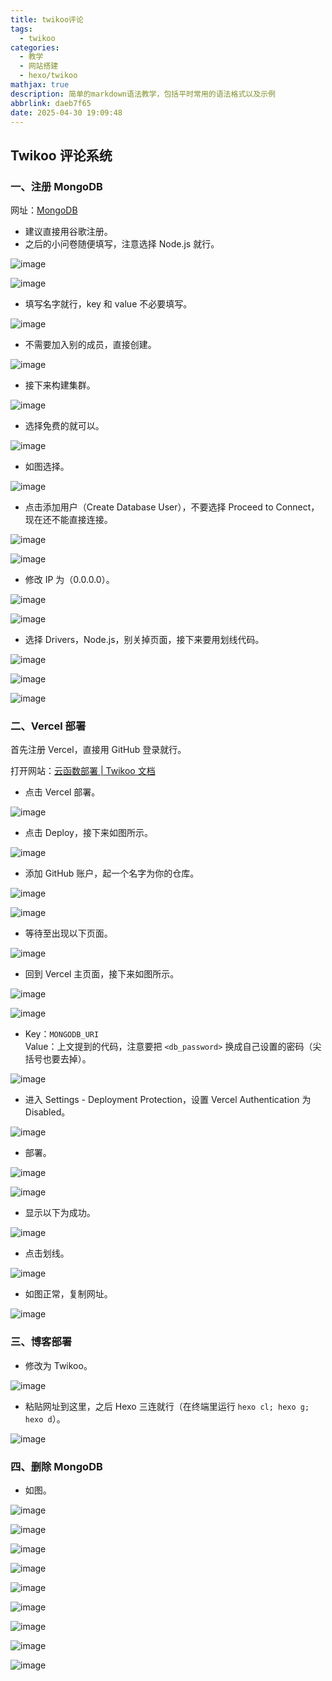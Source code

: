 ```yaml
---
title: twikoo评论
tags:
  - twikoo
categories:
  - 教学
  - 网站搭建
  - hexo/twikoo
mathjax: true
description: 简单的markdown语法教学，包括平时常用的语法格式以及示例
abbrlink: daeb7f65
date: 2025-04-30 19:09:48
---
```


## Twikoo 评论系统

### 一、注册 MongoDB

网址：[MongoDB](https://www.mongodb.com/cloud/atlas/register)

- 建议直接用谷歌注册。
- 之后的小问卷随便填写，注意选择 Node.js 就行。

![image](https://moshiqiqian.github.io/picx-images-hosting/image.6f0vzgtdw5.webp)

![image](https://moshiqiqian.github.io/picx-images-hosting/image.7egzcmyhul.webp)

- 填写名字就行，key 和 value 不必要填写。

![image](https://moshiqiqian.github.io/picx-images-hosting/image.45hvfzbj4r.webp)

- 不需要加入别的成员，直接创建。

![image](https://moshiqiqian.github.io/picx-images-hosting/image.1e8t7wq4s4.webp)

- 接下来构建集群。

![image](https://moshiqiqian.github.io/picx-images-hosting/image.3nrtrec979.webp)

- 选择免费的就可以。

![image](https://moshiqiqian.github.io/picx-images-hosting/image.5xauavxeqz.webp)

- 如图选择。

![image](https://moshiqiqian.github.io/picx-images-hosting/image.6t7bqc83t2.webp)

- 点击添加用户（Create Database User），不要选择 Proceed to Connect，现在还不能直接连接。

![image](https://moshiqiqian.github.io/picx-images-hosting/image.8hgonj07v5.webp)

![image](https://moshiqiqian.github.io/picx-images-hosting/image.8hgonj0wgr.webp)

- 修改 IP 为（0.0.0.0）。

![image](https://moshiqiqian.github.io/picx-images-hosting/image.77drh7l0fh.webp)

![image](https://moshiqiqian.github.io/picx-images-hosting/image.6pnpsmnuiv.webp)

- 选择 Drivers，Node.js，别关掉页面，接下来要用划线代码。

![image](https://moshiqiqian.github.io/picx-images-hosting/image.4qrj2ig5ci.webp)

![image](https://moshiqiqian.github.io/picx-images-hosting/image.b93x171de.webp)

![image](https://moshiqiqian.github.io/picx-images-hosting/image.99tk59r8ac.webp)

### 二、Vercel 部署

首先注册 Vercel，直接用 GitHub 登录就行。

打开网站：[云函数部署 | Twikoo 文档](https://twikoo.js.org/backend.html#vercel-部署)

- 点击 Vercel 部署。

![image](https://moshiqiqian.github.io/picx-images-hosting/image.7phza6ryp.webp)

- 点击 Deploy，接下来如图所示。

![image](https://moshiqiqian.github.io/picx-images-hosting/image.9dd62yb7sm.webp)

- 添加 GitHub 账户，起一个名字为你的仓库。

![image](https://moshiqiqian.github.io/picx-images-hosting/image.6ikhxexgu7.webp)

![image](https://moshiqiqian.github.io/picx-images-hosting/image.77drh6k9xc.webp)

- 等待至出现以下页面。

![image](https://moshiqiqian.github.io/picx-images-hosting/image.99tk58tx88.webp)

- 回到 Vercel 主页面，接下来如图所示。

![image](https://moshiqiqian.github.io/picx-images-hosting/image.86tuucysub.webp)

![image](https://moshiqiqian.github.io/picx-images-hosting/image.8adgs2s127.webp)

- Key：`MONGODB_URI`  
  Value：上文提到的代码，注意要把 `<db_password>` 换成自己设置的密码（尖括号也要去掉）。

![image](https://moshiqiqian.github.io/picx-images-hosting/image.8s3ignu2il.webp)

- 进入 Settings - Deployment Protection，设置 Vercel Authentication 为 Disabled。

![image](https://moshiqiqian.github.io/picx-images-hosting/image.pfjnvm8e8.webp)

- 部署。

![image](https://moshiqiqian.github.io/picx-images-hosting/image.60ug8l8nbq.webp)

![image](https://moshiqiqian.github.io/picx-images-hosting/image.1vyuwhbvfc.webp)

- 显示以下为成功。

![image](https://moshiqiqian.github.io/picx-images-hosting/image.b93x0fd2n.webp)

- 点击划线。

![image](https://moshiqiqian.github.io/picx-images-hosting/image.3yenkjbhcn.webp)

- 如图正常，复制网址。

![image](https://moshiqiqian.github.io/picx-images-hosting/image.lvxq5v14e.webp)

### 三、博客部署

- 修改为 Twikoo。

![image](https://moshiqiqian.github.io/picx-images-hosting/image.lvxqenv1j.webp)

- 粘贴网址到这里，之后 Hexo 三连就行（在终端里运行 `hexo cl; hexo g; hexo d`）。

![image](https://moshiqiqian.github.io/picx-images-hosting/image.2yyk7d9ahk.webp)

### 四、删除 MongoDB

- 如图。

![image](https://moshiqiqian.github.io/picx-images-hosting/image.4qrj29sw22.webp)

![image](https://moshiqiqian.github.io/picx-images-hosting/image.5mo0hq367n.webp)

![image](https://moshiqiqian.github.io/picx-images-hosting/image.5tr8d5pp6j.webp)

![image](https://moshiqiqian.github.io/picx-images-hosting/image.6m43uw6ur4.webp)

![image](https://moshiqiqian.github.io/picx-images-hosting/image.3d4zy8jpmu.webp)

![image](https://moshiqiqian.github.io/picx-images-hosting/image.8dx2psqymg.webp)

![image](https://moshiqiqian.github.io/picx-images-hosting/image.4g4p94gmb7.webp)

![image](https://moshiqiqian.github.io/picx-images-hosting/image.5tr8d5s0bz.webp)

![image](https://moshiqiqian.github.io/picx-images-hosting/image.1zigu7ae5k.webp)